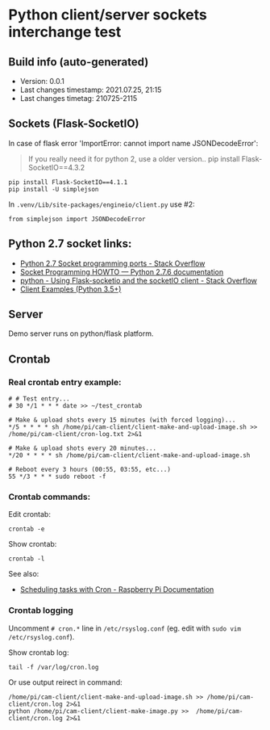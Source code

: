 # Python client/server sockets interchange test


## Build info (auto-generated)

- Version: 0.0.1
- Last changes timestamp: 2021.07.25, 21:15
- Last changes timetag: 210725-2115


## Sockets (Flask-SocketIO)

In case of flask error 'ImportError: cannot import name JSONDecodeError':

> If you really need it for python 2, use a older version.. pip install Flask-SocketIO==4.3.2

```
pip install Flask-SocketIO==4.1.1
pip install -U simplejson
```

In `.venv/Lib/site-packages/engineio/client.py` use #2:

```
from simplejson import JSONDecodeError
```


## Python 2.7 socket links:

- [Python 2.7 Socket programming ports - Stack Overflow](https://stackoverflow.com/questions/52053884/python-2-7-socket-programming-ports)
- [Socket Programming HOWTO — Python 2.7.6 documentation](https://cpython-test-docs.readthedocs.io/en/latest/howto/sockets.html)
- [python - Using Flask-socketio and the socketIO client - Stack Overflow](https://stackoverflow.com/questions/48160130/using-flask-socketio-and-the-socketio-client)
- [Client Examples (Python 3.5+)](https://python-socketio.readthedocs.io/en/latest/intro.html#client-examples)


## Server

Demo server runs on python/flask platform.


## Crontab

### Real crontab entry example:

```shell
# # Test entry...
# 30 */1 * * * date >> ~/test_crontab

# Make & upload shots every 15 minutes (with forced logging)...
*/5 * * * * sh /home/pi/cam-client/client-make-and-upload-image.sh >> /home/pi/cam-client/cron-log.txt 2>&1

# Make & upload shots every 20 minutes...
*/20 * * * * sh /home/pi/cam-client/client-make-and-upload-image.sh

# Reboot every 3 hours (00:55, 03:55, etc...)
55 */3 * * * sudo reboot -f
```

### Crontab commands:

Edit crontab:
```shell
crontab -e
```

Show crontab:
```shell
crontab -l
```

See also:

- [Scheduling tasks with Cron - Raspberry Pi Documentation](https://www.raspberrypi.org/documentation/linux/usage/cron.md)


### Crontab logging

Uncomment `# cron.*` line in `/etc/rsyslog.conf` (eg. edit with `sudo vim /etc/rsyslog.conf`).

Show crontab log:

```shell
tail -f /var/log/cron.log
```

Or use output reirect in command:

```shell
/home/pi/cam-client/client-make-and-upload-image.sh >> /home/pi/cam-client/cron.log 2>&1
python /home/pi/cam-client/client-make-image.py >>  /home/pi/cam-client/cron.log 2>&1
```


<!--
 @changed 2021.07.25, 21:17
-->

